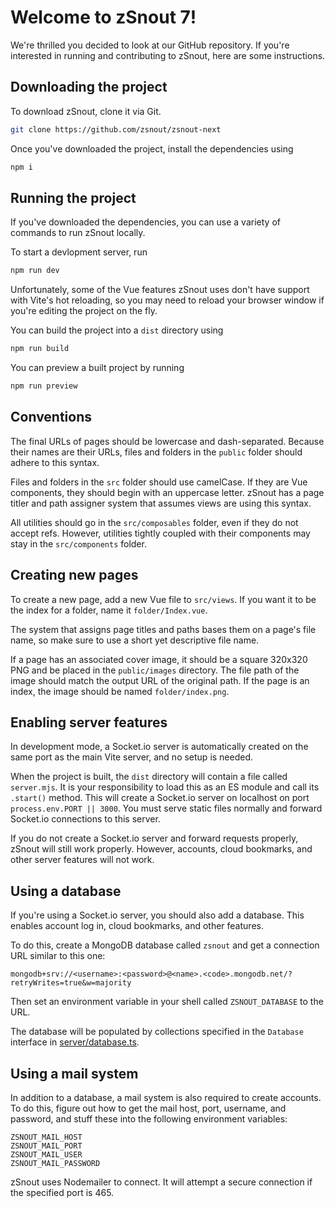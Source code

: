 # Welcome to zSnout 7!

We're thrilled you decided to look at our GitHub repository. If you're
interested in running and contributing to zSnout, here are some instructions.

## Downloading the project

To download zSnout, clone it via Git.

```sh
git clone https://github.com/zsnout/zsnout-next
```

Once you've downloaded the project, install the dependencies using

```sh
npm i
```

## Running the project

If you've downloaded the dependencies, you can use a variety of commands to run
zSnout locally.

To start a devlopment server, run

```sh
npm run dev
```

Unfortunately, some of the Vue features zSnout uses don't have support with
Vite's hot reloading, so you may need to reload your browser window if you're
editing the project on the fly.

You can build the project into a `dist` directory using

```sh
npm run build
```

You can preview a built project by running

```sh
npm run preview
```

## Conventions

The final URLs of pages should be lowercase and dash-separated. Because their
names are their URLs, files and folders in the `public` folder should adhere to
this syntax.

Files and folders in the `src` folder should use camelCase. If they are Vue
components, they should begin with an uppercase letter. zSnout has a page titler
and path assigner system that assumes views are using this syntax.

All utilities should go in the `src/composables` folder, even if they do not
accept refs. However, utilities tightly coupled with their components may stay
in the `src/components` folder.

## Creating new pages

To create a new page, add a new Vue file to `src/views`. If you want it to be
the index for a folder, name it `folder/Index.vue`.

The system that assigns page titles and paths bases them on a page's file name,
so make sure to use a short yet descriptive file name.

If a page has an associated cover image, it should be a square 320x320 PNG and
be placed in the `public/images` directory. The file path of the image should
match the output URL of the original path. If the page is an index, the image
should be named `folder/index.png`.

## Enabling server features

In development mode, a Socket.io server is automatically created on the same
port as the main Vite server, and no setup is needed.

When the project is built, the `dist` directory will contain a file called
`server.mjs`. It is your responsibility to load this as an ES module and
call its `.start()` method. This will create a Socket.io server on localhost on
port `process.env.PORT || 3000`. You must serve static files normally and
forward Socket.io connections to this server.

If you do not create a Socket.io server and forward requests properly, zSnout
will still work properly. However, accounts, cloud bookmarks, and other server
features will not work.

## Using a database

If you're using a Socket.io server, you should also add a database. This enables
account log in, cloud bookmarks, and other features.

To do this, create a MongoDB database called `zsnout` and get a connection URL
similar to this one:

```
mongodb+srv://<username>:<password>@<name>.<code>.mongodb.net/?retryWrites=true&w=majority
```

Then set an environment variable in your shell called `ZSNOUT_DATABASE` to the
URL.

The database will be populated by collections specified in the `Database`
interface in
[server/database.ts](https://github.com/zSnout/zsnout-next/blob/main/server/database.ts#L32).

## Using a mail system

In addition to a database, a mail system is also required to create accounts. To
do this, figure out how to get the mail host, port, username, and password, and
stuff these into the following environment variables:

```
ZSNOUT_MAIL_HOST
ZSNOUT_MAIL_PORT
ZSNOUT_MAIL_USER
ZSNOUT_MAIL_PASSWORD
```

zSnout uses Nodemailer to connect. It will attempt a secure connection if the
specified port is 465.
